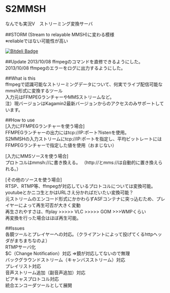 S2MMSH
======

なんでも実況V　ストリーミング変換サーバ

##STORM (Stream to relayable MMSH)に変わる模様  
※reliableではない可能性が高い 

[![Bitdeli Badge](https://d2weczhvl823v0.cloudfront.net/kikakubu-ksg/s2mmsh/trend.png)](https://bitdeli.com/free "Bitdeli Badge")

##Update
2013/10/08 ffmpegのコマンドを直修できるようにした。  
2013/10/08 ffmpegのエラーをログに出力するようにした。  

##What is this  
ffmpegで認識可能なストリーミングデータについて、何実でライブ配信可能なmmsh形式に変換するツール  
入力元はFFMPEGランチャーやMMSストリームなど。  
注）現バージョンはKagamin2最新バージョンからのアクセスのみサポートしています。  

##How to use  
[入力にFFMPEGランチャーを使う場合]  
FFMPEGランチャーの出力にはtcp://IP:ポート?listenを使用。  
S2MMSHの入力ストリームにtcp://IP:ポートを指定し、平均ビットレートにはFFMPEGランチャーで指定した値を使用（おまじない）  

[入力にMMSソースを使う場合]  
プロトコルはmmsh://に書き換える。 （http://とmms://は自動的に置き換えられる。）

[その他のソースを使う場合]  
RTSP、RTMP等、ffmpegが対応しているプロトコルについては変換可能。youtubeとかニコ生とかはURLさえ分かればだいたい変換可能？  
元ストリームのエンコード形式にかかわらずASFコンテナに突っ込むため、プレイヤーによって再生可否が大きく変動  
再生されやすさは、ffplay >>>>> VLC >>>>> GOM >>>WMPくらい  
再変換を行った場合はほぼ再生可能。  


##Issues  
各鏡ツールとプレイヤーへの対応。（クライアントによって投げてくるhttpヘッダがまちまちなのよ）  
RTMPサーバ化  
$C（Change Notification）対応  ⇒鏡が対応してないので無理  
バックグラウンドストリーム（キャンバスストリーム）対応  
プレイリスト対応  
音声ストリーム追加（副音声追加）対応  
ピアキャスプロトコル対応  
統合エンコーダツールとして展開  
  
